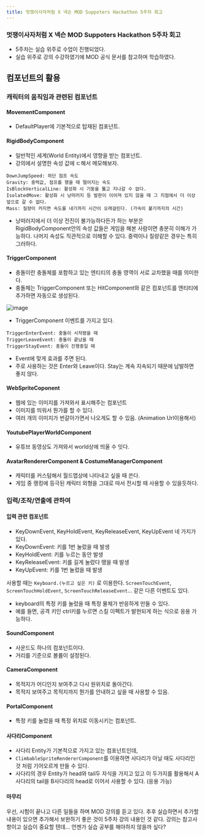 ```yaml
---
title: 멋쟁이사자처럼 X 넥슨 MOD Suppoters Hackathon 5주차 회고
---
```


### 멋쟁이사자처럼 X 넥슨 MOD Suppoters Hackathon 5주차 회고
- 5주차는 실습 위주로 수업이 진행되었다.
- 실습 위주로 강의 수강하였기에 MOD 공식 문서를 참고하며 학습하였다.

## 컴포넌트의 활용

### 캐릭터의 움직임과 관련된 컴포넌트
#### MovementComponent
- DefaultPlayer에 기본적으로 탑재된 컴포넌트.

#### RigidBodyComponent
- 일반적인 세계(World Entity)에서 영향을 받는 컴포넌트.
- 강의에서 설명한 속성 값에 ㄷ해서 메모해보자.

```
DownJumpSpeed: 하단 점프 속도
Gravity: 중력값, 점프를 했을 때 떨어지는 속도
IsBlockVerticalLine: 활성화 시 기둥을 뚫고 지나갈 수 없다.
IsolatedMove: 활성화 시 낭떠러지 등 발판이 이어져 있지 않을 때 그 지점에서 더 이상 앞으로 갈 수 없다.
Mass: 질량이 커지면 속도를 내기까지 시간이 오래걸린다. (가속이 붙기까지의 시간)
```
- 낭떠러지에서 더 이상 전진이 불가능하다든가 하는 부분은 RigidBodyComponent안의 속성 값들은 게임을 해본 사람이면 충분히 이해가 가능하다. 나머지 속성도 직관적으로 이해할 수 있다. 중력이나 질량같은 경우는 특히 그러하다.

#### TriggerComponent
- 충돌이란 충돌체를 포함하고 있는 엔티티의 충돌 영역이 서로 교차했을 때를 의미한다.
- 충돌체는 TriggerComponent 또는 HitComponent와 같은 컴포넌트를 엔티티에 추가하면 자동으로 생성된다.

![image](https://user-images.githubusercontent.com/81297662/174484206-9e644988-2716-4059-a4fe-bfed973efb1b.png)

- TriggerComponent 이벤트를 가지고 있다.
```
TriggerEnterEvent: 충돌이 시작됐을 때
TriggerLeaveEvent: 충돌이 끝났을 때
TriggerStayEvent: 충돌이 진행중일 때
```
- Event에 맞게 효과를 주면 된다.
- 주로 사용하는 것은 Enter와 Leave이다. Stay는 계속 지속되기 때문에 남발하면 좋지 않다.

#### WebSpriteCoponent
- 웹에 있는 이미지를 가져와서 표시해주는 컴포넌트
- 이미지를 띄워서 뭔가를 할 수 있다.
- 여러 개의 이미지가 번갈아가면서 나오게도 할 수 있음. (Animation Url이용해서)

#### YoutubePlayerWorldComponent
- 유튜브 동영상도 가져와서 world상에 띄울 수 잇다.

#### AvatarRendererComponent & CostumeManagerComponent
- 캐릭터를 커스텀해서 월드맵상에 나타내고 싶을 때 쓴다.
- 게임 중 랭킹에 등극된 캐릭터 외형을 그대로 따서 전시할 때 사용할 수 있을듯하다.

### 입력/조작/연출에 관하여
#### 입력 관련 컴포넌트
- KeyDownEvent, KeyHoldEvent, KeyReleaseEvent, KeyUpEvent 네 가지가 있다.
- KeyDownEvent: 키를 1번 눌렀을 때 발생
- KeyHoldEvent: 키를 누르는 동안 발생
- KeyReleaseEvent: 키를 길게 눌렀다 뗐을 때 발생
- KeyUpEvent: 키를 1번 눌렀을 때 발생

사용할 때는 `Keyboard.(누르고 싶은 키)` 로 이용한다.
`ScreenTouchEvent`, `ScreenTouchHoldEvent`, `ScreenTouchReleaseEvent`...
같은 다른 이벤트도 있다.

- keyboard의 특정 키를 눌렀을 때 특정 물체가 반응하게 만들 수 있다.
- 예를 들면, 공격 키인 ctrl키를 누르면 스킬 이펙트가 발현되게 하는 식으로 응용 가능하다.

#### SoundComponent
- 사운드도 하나의 컴포넌트이다.
- 거리를 기준으로 볼륨이 설정된다.

#### CameraComponent
- 목적지가 어디인지 보여주고 다시 원위치로 돌아간다.
- 목적지 보여주고 목적지까지 뭔가를 안내하고 싶을 때 사용할 수 있음.

#### PortalComponent
- 특정 키를 눌렀을 때 특정 위치로 이동시키는 컴포넌트.

#### 사다리Component
- 사다리 Entity가 기본적으로 가지고 있는 컴포넌트인데,
- `ClimbableSpriteRendererComponent`를 이용하면 사다리가 아닐 때도 사다리인 것 처럼 기어오르게 만들 수 있다.
- 사다리의 경우 Entity가 head와 tail두 자식을 가지고 있고 이 두가지를 활용해서 A사다리의 tail을 B사다리의 head로 이어서 사용할 수 있다. (응용 가능)


#### 마무리
우선, 시험이 끝나고 다른 일들을 하며 MOD 강의를 듣고 있다.
추후 실습하면서 추가할 내용이 있으면 추가해서 보완하기 좋은 것이 5주차 강의 내용인 것 같다. 강의는 참고사항이고 실습이 중요할 텐데... 언젠가 실습 공부를 해야하지 않을까 싶다?